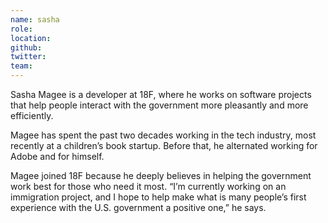 ```yaml
---
name: sasha
role:
location:
github:
twitter:
team:
---
```


Sasha Magee is a developer at 18F, where he works on software projects that help people interact with the government more pleasantly and more efficiently.

Magee has spent the past two decades working in the tech industry, most recently at a children’s book startup. Before that, he alternated working for Adobe and for himself.

Magee joined 18F because he deeply believes in helping the government work best for those who need it most. “I’m currently working on an immigration project, and I hope to help make what is many people’s first experience with the U.S. government a positive one,” he says.

